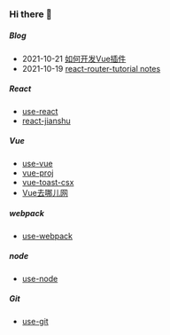 ### Hi there 👋

<!--
**pluscai/pluscai** is a ✨ _special_ ✨ repository because its `README.md` (this file) appears on your GitHub profile.

Here are some ideas to get you started:

- 🔭 I’m currently working on ...
- 🌱 I’m currently learning ...
- 👯 I’m looking to collaborate on ...
- 🤔 I’m looking for help with ...
- 💬 Ask me about ...
- 📫 How to reach me: ...
- 😄 Pronouns: ...
- ⚡ Fun fact: ...
-->

##### Blog
- 2021-10-21 [如何开发Vue插件](https://github.com/pluscai/pluscai/issues/2)
- 2021-10-19 [react-router-tutorial notes](https://github.com/pluscai/pluscai/issues/1) 
 
##### React
- [use-react](https://github.com/pluscai/use-react)
- [react-jianshu](https://github.com/pluscai/react-jianshu)
##### Vue
- [use-vue](https://github.com/pluscai/use-vue) 
- [vue-proj](https://github.com/pluscai/vue-proj)
- [vue-toast-csx](https://github.com/pluscai/vue-toast-csx)
- [Vue去哪儿网](https://gitee.com/caishuxiang/travel)
##### webpack
- [use-webpack](https://github.com/pluscai/use-webpack)

##### node
- [use-node](https://github.com/pluscai/use-node)

##### Git
- [use-git](https://github.com/pluscai/use-git)
